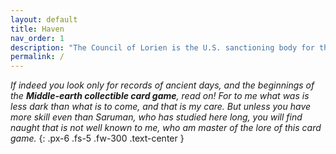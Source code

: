 ```yaml
---
layout: default
title: Haven
nav_order: 1
description: "The Council of Lorien is the U.S. sanctioning body for the Middle-earth CCG."
permalink: /
---
```


<i>If indeed you look only for records of ancient days, and the beginnings of the <b>Middle-earth collectible card game</b>, read on! For to me what was is less dark than what is to come, and that is my care. But unless you have more skill even than Saruman, who has studied here long, you will find naught that is not well known to me, who am master of the lore of this card game.</i>
{: .px-6 .fs-5 .fw-300 .text-center	}
